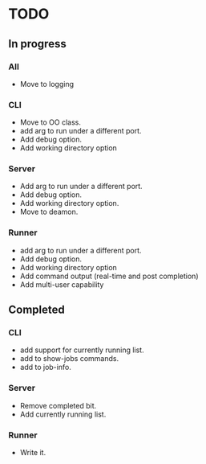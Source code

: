# TODO

## In progress

### All
  * Move to logging

### CLI
  * Move to OO class.
  * add arg to run under a different port.
  * Add debug option.
  * Add working directory option

### Server
  * Add arg to run under a different port.
  * Add debug option.
  * Add working directory option.
  * Move to deamon.


### Runner
  * add arg to run under a different port.
  * Add debug option.
  * Add working directory option
  * Add command output (real-time and post completion)
  * Add multi-user capability

## Completed

### CLI
  * add support for currently running list.
  * add to show-jobs commands.
  * add to job-info.

### Server
  * Remove completed bit.
  * Add currently running list.


### Runner
  * Write it.
